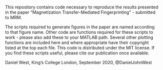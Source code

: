 This repository contains code necessary to reproduce the results presented in the paper “Magnetization Transfer-Mediated Fingerprinting” - submitted to MRM.

The scripts required to generate figures in the paper are named according to that figure name. Other code are functions required for these scripts to work - please also add these to your MATLAB path. Several other plotting functions are included here and where appropriate have their copyright listed at the top each file. This code is distributed under the MIT license. If you find these scripts useful, please cite our publication once available.

Daniel West, King’s College London, September 2020, @DanielJohnWest
